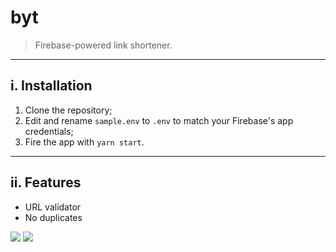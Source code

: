 # byt
> Firebase-powered link shortener.

---

## i. Installation
1. Clone the repository;
2. Edit and rename `sample.env` to `.env` to match your Firebase's app credentials;
3. Fire the app with `yarn start`.

---

## ii. Features
- URL validator
- No duplicates

![](https://i.imgur.com/Eljfdlh.jpg)
![](https://i.imgur.com/yU7XTAR.jpg)